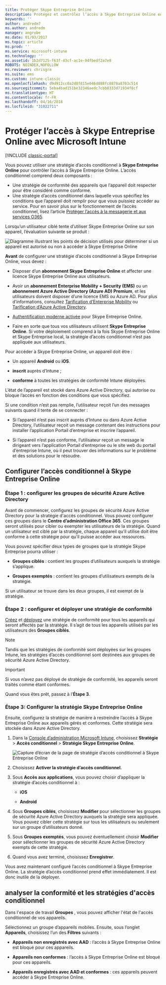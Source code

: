 ```yaml
---
title: Protéger Skype Entreprise Online
description: Protégez et contrôlez l’accès à Skype Entreprise Online en utilisant l’accès conditionnel.
keywords: ''
author: andredm7
ms.author: andredm
manager: angrobe
ms.date: 01/03/2017
ms.topic: article
ms.prod: ''
ms.service: microsoft-intune
ms.technology: ''
ms.assetid: 1b2d7125-f63f-43cf-ac1e-94fbedf2a7e8
ROBOTS: NOINDEX,NOFOLLOW
ms.reviewer: chrisgre
ms.suite: ems
ms.custom: intune-classic
ms.openlocfilehash: d9d912cc0a2d8f815e046d888fc8878a8703c514
ms.sourcegitcommit: 5eba4bad151be32346aedc7cbb0333d71934f8cf
ms.translationtype: HT
ms.contentlocale: fr-FR
ms.lasthandoff: 04/16/2018
ms.locfileid: "31022711"
---
```

# <a name="protect-access-to-skype-for-business-online-with-microsoft-intune"></a>Protéger l’accès à Skype Entreprise Online avec Microsoft Intune

[!INCLUDE [classic-portal](../includes/classic-portal.md)]

Vous pouvez utiliser une stratégie d’accès conditionnel à **Skype Entreprise Online** pour contrôler l’accès à Skype Entreprise Online.
L’accès conditionnel comprend deux composants :
- Une stratégie de conformité des appareils que l’appareil doit respecter pour être considéré comme conforme.
- Une stratégie d’accès conditionnel dans laquelle vous spécifiez les conditions que l’appareil doit remplir pour que vous puissiez accéder au service.
Pour en savoir plus sur le fonctionnement de l’accès conditionnel, lisez l’article [Protéger l’accès à la messagerie et aux services O365](restrict-access-to-email-and-o365-services-with-microsoft-intune.md).

Lorsqu’un utilisateur ciblé tente d’utiliser Skype Entreprise Online sur son appareil, l’évaluation suivante se produit :

![Diagramme illustrant les points de décision utilisés pour déterminer si un appareil est autorisé ou non à accéder à Skype Entreprise Online](../media/ConditionalAccess_SkypeforBusiness.png)

**Avant** de configurer une stratégie d’accès conditionnel à Skype Entreprise Online, vous devez :
- Disposer d’un **abonnement Skype Entreprise Online** et affecter une licence Skype Entreprise Online aux utilisateurs.
- Avoir un **abonnement Enterprise Mobility + Security (EMS)** ou un **abonnement Azure Active Directory (Azure AD) Premium**, et les utilisateurs doivent disposer d’une licence EMS ou Azure AD. Pour plus d’informations, consultez [Tarification d’Enterprise Mobility](https://www.microsoft.com/cloud-platform/enterprise-mobility-pricing) ou [Tarification d’Azure Active Directory](https://azure.microsoft.com/pricing/details/active-directory/).

-   [Authentification moderne activée](/intune-classic/deploy-use/restrict-access-to-skype-for-business-online-with-microsoft-intune) pour Skype Entreprise Online.
-  Faire en sorte que tous vos utilisateurs utilisent **Skype Entreprise Online**. Si votre déploiement comprend à la fois Skype Entreprise Online et Skype Entreprise local, la stratégie d’accès conditionnel n’est pas appliquée aux utilisateurs.

Pour accéder à Skype Entreprise Online, un appareil doit être :

-   Un appareil **Android** ou **iOS**.

-   **inscrit** auprès d’Intune ;

-   **conforme** à toutes les stratégies de conformité Intune déployées.


L’état de l’appareil est stocké dans Azure Active Directory, qui autorise ou bloque l’accès en fonction des conditions que vous spécifiez.

Si une condition n’est pas remplie, l’utilisateur reçoit l’un des messages suivants quand il tente de se connecter :

-   Si l’appareil n’est pas inscrit auprès d’Intune ou dans Azure Active Directory, l’utilisateur reçoit un message contenant des instructions pour installer l’application Portail d’entreprise et inscrire l’appareil.

-   Si l’appareil n’est pas conforme, l’utilisateur reçoit un message le dirigeant vers l’application Portail d’entreprise ou le site web du portail d’entreprise Intune, où il peut trouver des informations sur le problème et des solutions pour le résoudre.

## <a name="configure-conditional-access-for-skype-for-business-online"></a>Configurer l’accès conditionnel à Skype Entreprise Online

### <a name="step-1-configure-azure-active-directory-security-groups"></a>Étape 1 : configurer les groupes de sécurité Azure Active Directory
Avant de commencer, configurez les groupes de sécurité Azure Active Directory pour la stratégie d'accès conditionnel. Vous pouvez configurer ces groupes dans le **Centre d’administration Office 365**. Ces groupes seront utilisés pour cibler ou exempter les utilisateurs de la stratégie. Quand un utilisateur est ciblé par la stratégie, chaque appareil qu’il utilise doit être conforme à cette stratégie pour qu’il puisse accéder aux ressources.

Vous pouvez spécifier deux types de groupes que la stratégie Skype Entreprise pourra utiliser :

-   **Groupes ciblés** : contient les groupes d’utilisateurs auxquels la stratégie s’applique.

-   **Groupes exemptés** : contient les groupes d’utilisateurs exempts de la stratégie.

Si un utilisateur se trouve dans les deux groupes, il est exempt de la stratégie.

### <a name="step-2-configure-and-deploy-a-compliance-policy"></a>Étape 2 : configurer et déployer une stratégie de conformité
[Créez](create-a-device-compliance-policy-in-microsoft-intune.md) et [déployez](deploy-and-monitor-a-device-compliance-policy-in-microsoft-intune.md) une stratégie de conformité pour tous les appareils qui seront affectés par la stratégie. Il s’agit de tous les appareils utilisés par les utilisateurs des **Groupes ciblés**.

> [!NOTE]
> Tandis que les stratégies de conformité sont déployées sur les groupes Intune, les stratégies d’accès conditionnel sont destinées aux groupes de sécurité Azure Active Directory.


> [!IMPORTANT]
> Si vous n’avez pas déployé de stratégie de conformité, les appareils seront traités comme étant conformes.

Quand vous êtes prêt, passez à l’**Étape 3**.

### <a name="step-3-configure-the-skype-for-business-online-policy"></a>Étape 3: Configurer la stratégie Skype Entreprise Online
Ensuite, configurez la stratégie de manière à restreindre l’accès à Skype Entreprise Online aux appareils gérés et conformes. Cette stratégie sera stockée dans Azure Active Directory.

1. Dans la [Console d’administration Microsoft Intune](https://manage.microsoft.com), choisissez **Stratégie** > **Accès conditionnel** > **Stratégie Skype Entreprise Online**.

   ![Capture d’écran de la page de stratégie d’accès conditionnel à Skype Entreprise Online](./media/conditional_access_SFBPolicy.png)

2. Choisissez **Activer la stratégie d’accès conditionnel**.

3. Sous **Accès aux applications**, vous pouvez choisir d’appliquer la stratégie d’accès conditionnel à :

   -   **iOS**

   -   **Android**

4. Sous **Groupes ciblés**, choisissez **Modifier** pour sélectionner les groupes de sécurité Azure Active Directory auxquels la stratégie sera appliquée. Vous pouvez cibler cette stratégie sur tous les utilisateurs ou seulement sur un groupe d’utilisateurs donné.

5. Sous **Groupes exemptés**, vous pouvez éventuellement choisir **Modifier** pour sélectionner les groupes de sécurité Azure Active Directory exempts de cette stratégie.

6. Quand vous avez terminé, choisissez **Enregistrer**.

Vous avez maintenant configuré l’accès conditionnel à Skype Entreprise Online. La stratégie d’accès conditionnel prend effet immédiatement. Il est donc inutile de la déployer.


## <a name="monitor-the-compliance-and-conditional-access-policies"></a>analyser la conformité et les stratégies d'accès conditionnel
Dans l'espace de travail **Groupes** , vous pouvez afficher l'état de l'accès conditionnel de vos appareils.

Sélectionnez un groupe d’appareils mobiles. Ensuite, sous l’onglet **Appareils**, choisissez l’un des **Filtres** suivants :

* **Appareils non enregistrés avec AAD** : l’accès à Skype Entreprise Online est bloqué pour ces appareils.

* **Appareils non conformes** : l’accès à Skype Entreprise Online est bloqué pour ces appareils.

* **Appareils enregistrés avec AAD et conformes** : ces appareils peuvent accéder à Skype Entreprise Online.
